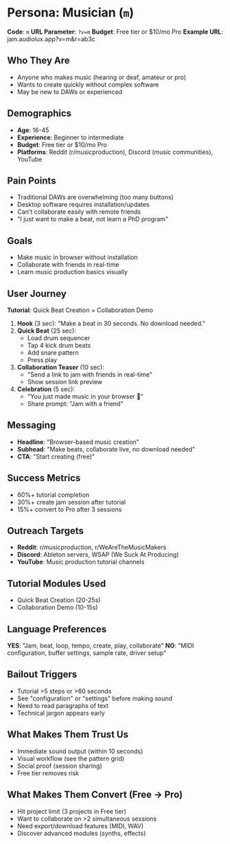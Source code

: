 # Persona: Musician (`m`)

**Code**: `m`
**URL Parameter**: `?v=m`
**Budget**: Free tier or $10/mo Pro
**Example URL**: jam.audiolux.app?v=m&r=ab3c

## Who They Are

- Anyone who makes music (hearing or deaf, amateur or pro)
- Wants to create quickly without complex software
- May be new to DAWs or experienced

## Demographics

- **Age**: 16-45
- **Experience**: Beginner to intermediate
- **Budget**: Free tier or $10/mo Pro
- **Platforms**: Reddit (r/musicproduction), Discord (music communities), YouTube

## Pain Points

- Traditional DAWs are overwhelming (too many buttons)
- Desktop software requires installation/updates
- Can't collaborate easily with remote friends
- "I just want to make a beat, not learn a PhD program"

## Goals

- Make music in browser without installation
- Collaborate with friends in real-time
- Learn music production basics visually

## User Journey

**Tutorial**: Quick Beat Creation + Collaboration Demo

1. **Hook** (3 sec): "Make a beat in 30 seconds. No download needed."
2. **Quick Beat** (25 sec):
   - Load drum sequencer
   - Tap 4 kick drum beats
   - Add snare pattern
   - Press play
3. **Collaboration Teaser** (10 sec):
   - "Send a link to jam with friends in real-time"
   - Show session link preview
4. **Celebration** (5 sec):
   - "You just made music in your browser 🎹"
   - Share prompt: "Jam with a friend"

## Messaging

- **Headline**: "Browser-based music creation"
- **Subhead**: "Make beats, collaborate live, no download needed"
- **CTA**: "Start creating (free)"

## Success Metrics

- 60%+ tutorial completion
- 30%+ create jam session after tutorial
- 15%+ convert to Pro after 3 sessions

## Outreach Targets

- **Reddit**: r/musicproduction, r/WeAreTheMusicMakers
- **Discord**: Ableton servers, WSAP (We Suck At Producing)
- **YouTube**: Music production tutorial channels

## Tutorial Modules Used

- Quick Beat Creation (20-25s)
- Collaboration Demo (10-15s)

## Language Preferences

**YES**: "Jam, beat, loop, tempo, create, play, collaborate"
**NO**: "MIDI configuration, buffer settings, sample rate, driver setup"

## Bailout Triggers

- Tutorial >5 steps or >60 seconds
- See "configuration" or "settings" before making sound
- Need to read paragraphs of text
- Technical jargon appears early

## What Makes Them Trust Us

- Immediate sound output (within 10 seconds)
- Visual workflow (see the pattern grid)
- Social proof (session sharing)
- Free tier removes risk

## What Makes Them Convert (Free → Pro)

- Hit project limit (3 projects in Free tier)
- Want to collaborate on >2 simultaneous sessions
- Need export/download features (MIDI, WAV)
- Discover advanced modules (synths, effects)
